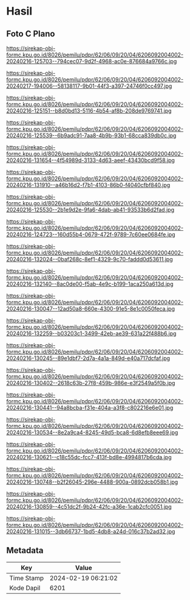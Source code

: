 # Hasil

## Foto C Plano

https://sirekap-obj-formc.kpu.go.id/8026/pemilu/pdpr/62/06/09/20/04/6206092004002-20240216-125703--794cec07-9d2f-4968-ac0e-876684a9766c.jpg

https://sirekap-obj-formc.kpu.go.id/8026/pemilu/pdpr/62/06/09/20/04/6206092004002-20240217-194006--58138117-9b01-44f3-a397-24746f0cc497.jpg

https://sirekap-obj-formc.kpu.go.id/8026/pemilu/pdpr/62/06/09/20/04/6206092004002-20240216-125151--b8d0bd13-5116-4b54-af8b-208de9769741.jpg

https://sirekap-obj-formc.kpu.go.id/8026/pemilu/pdpr/62/06/09/20/04/6206092004002-20240216-125539--6b9adc91-7aa8-4b9b-93b1-68cca839db0c.jpg

https://sirekap-obj-formc.kpu.go.id/8026/pemilu/pdpr/62/06/09/20/04/6206092004002-20240216-131654--4f54989d-3133-4d63-aeef-43430bcd9f58.jpg

https://sirekap-obj-formc.kpu.go.id/8026/pemilu/pdpr/62/06/09/20/04/6206092004002-20240216-131910--a46b16d2-f7b1-4103-86b0-f4040cfbf840.jpg

https://sirekap-obj-formc.kpu.go.id/8026/pemilu/pdpr/62/06/09/20/04/6206092004002-20240216-125530--2b1e9d2e-9fa6-4dab-ab41-93533b6d2fad.jpg

https://sirekap-obj-formc.kpu.go.id/8026/pemilu/pdpr/62/06/09/20/04/6206092004002-20240216-124723--160d55b4-0679-472f-9789-7c60ee0684fe.jpg

https://sirekap-obj-formc.kpu.go.id/8026/pemilu/pdpr/62/06/09/20/04/6206092004002-20240216-132024--0baf268c-8ef1-4329-9c70-faddd0d53611.jpg

https://sirekap-obj-formc.kpu.go.id/8026/pemilu/pdpr/62/06/09/20/04/6206092004002-20240216-132140--8ac0de00-f5ab-4e9c-b199-1aca250a613d.jpg

https://sirekap-obj-formc.kpu.go.id/8026/pemilu/pdpr/62/06/09/20/04/6206092004002-20240216-130047--12ad50a8-660e-4300-91e5-8e1c0050feca.jpg

https://sirekap-obj-formc.kpu.go.id/8026/pemilu/pdpr/62/06/09/20/04/6206092004002-20240216-132259--b03203c1-3499-42eb-ae39-631a22f488b6.jpg

https://sirekap-obj-formc.kpu.go.id/8026/pemilu/pdpr/62/06/09/20/04/6206092004002-20240216-130245--89e1dbf7-2d7a-4a1a-849d-e40a717dcfaf.jpg

https://sirekap-obj-formc.kpu.go.id/8026/pemilu/pdpr/62/06/09/20/04/6206092004002-20240216-130402--2618c63b-27f8-459b-986e-e3f2549a5f0b.jpg

https://sirekap-obj-formc.kpu.go.id/8026/pemilu/pdpr/62/06/09/20/04/6206092004002-20240216-130441--94a8bcba-f31e-404a-a3f8-c802216e6e01.jpg

https://sirekap-obj-formc.kpu.go.id/8026/pemilu/pdpr/62/06/09/20/04/6206092004002-20240216-130534--8e2a9ca4-8245-49d5-bca8-6d8efb8eee69.jpg

https://sirekap-obj-formc.kpu.go.id/8026/pemilu/pdpr/62/06/09/20/04/6206092004002-20240216-130621--c18c55dc-fcc7-413f-bd8e-4994817b6cda.jpg

https://sirekap-obj-formc.kpu.go.id/8026/pemilu/pdpr/62/06/09/20/04/6206092004002-20240216-130748--b2f26045-296e-4488-900a-0892dcb058b1.jpg

https://sirekap-obj-formc.kpu.go.id/8026/pemilu/pdpr/62/06/09/20/04/6206092004002-20240216-130859--4c51dc2f-9b24-42fc-a36e-1cab2cfc0051.jpg

https://sirekap-obj-formc.kpu.go.id/8026/pemilu/pdpr/62/06/09/20/04/6206092004002-20240216-131015--3db66737-1bd5-4db8-a24d-016c37b2ad32.jpg


## Metadata

| Key        | Value               |
| ---------- | ------------------- |
| Time Stamp | 2024-02-19 06:21:02 |
| Kode Dapil | 6201                |



